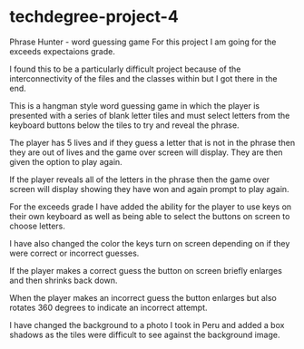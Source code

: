 # techdegree-project-4

Phrase Hunter - word guessing game
For this project I am going for the exceeds expectaions grade.

I found this to be a particularly difficult project because of the interconnectivity of the files and the classes within but I got there in the end.

This is a hangman style word guessing game in which the player is presented with a series of blank letter tiles and must select letters from the keyboard buttons below the tiles to try and reveal the phrase.

The player has 5 lives and if they guess a letter that is not in the phrase then they are out of lives and the game over screen will display. They are then given the option to play again.

If the player reveals all of the letters in the phrase then the game over screen will display showing they have won and again prompt to play again.

For the exceeds grade I have added the ability for the player to use keys on their own keyboard as well as being able to select the buttons on screen to choose letters.

I have also changed the color the keys turn on screen depending on if they were correct or incorrect guesses.

If the player makes a correct guess the button on screen briefly enlarges and then shrinks back down.

When the player makes an incorrect guess the button enlarges but also rotates 360 degrees to indicate an incorrect attempt.

I have changed the background to a photo I took in Peru and added a box shadows as the tiles were difficult to see against the background image.
